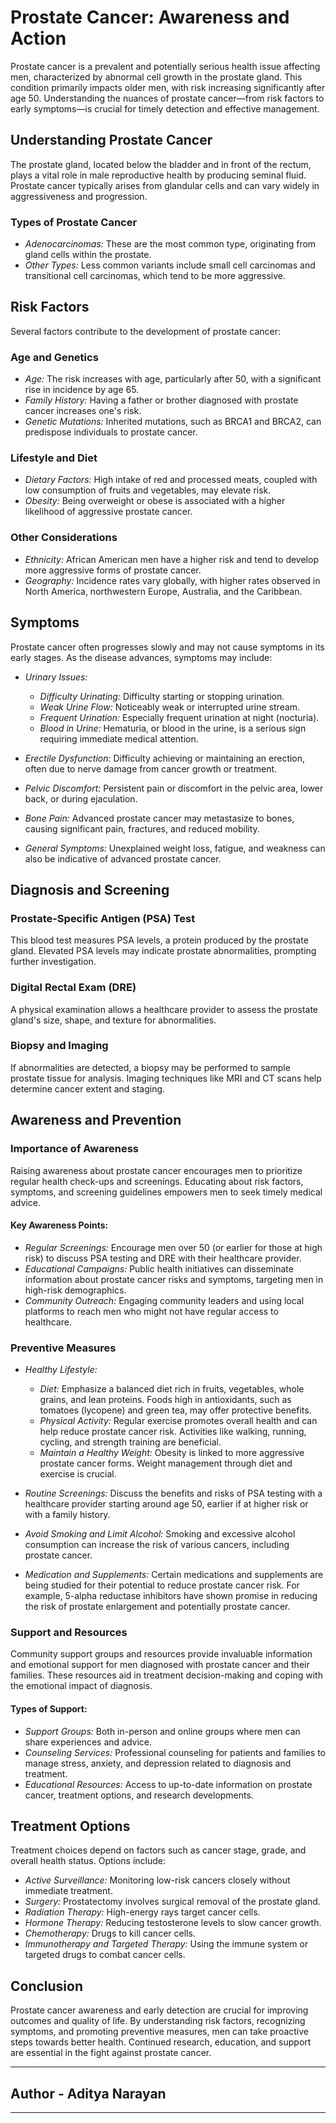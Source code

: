 # Prostate Cancer: Awareness and Action

Prostate cancer is a prevalent and potentially serious health issue affecting men, characterized by abnormal cell growth in the prostate gland. This condition primarily impacts older men, with risk increasing significantly after age 50. Understanding the nuances of prostate cancer—from risk factors to early symptoms—is crucial for timely detection and effective management.

## Understanding Prostate Cancer

The prostate gland, located below the bladder and in front of the rectum, plays a vital role in male reproductive health by producing seminal fluid. Prostate cancer typically arises from glandular cells and can vary widely in aggressiveness and progression.

### Types of Prostate Cancer

- *Adenocarcinomas:* These are the most common type, originating from gland cells within the prostate.
- *Other Types:* Less common variants include small cell carcinomas and transitional cell carcinomas, which tend to be more aggressive.

## Risk Factors

Several factors contribute to the development of prostate cancer:

### Age and Genetics

- *Age:* The risk increases with age, particularly after 50, with a significant rise in incidence by age 65.
- *Family History:* Having a father or brother diagnosed with prostate cancer increases one's risk.
- *Genetic Mutations:* Inherited mutations, such as BRCA1 and BRCA2, can predispose individuals to prostate cancer.

### Lifestyle and Diet

- *Dietary Factors:* High intake of red and processed meats, coupled with low consumption of fruits and vegetables, may elevate risk.
- *Obesity:* Being overweight or obese is associated with a higher likelihood of aggressive prostate cancer.

### Other Considerations

- *Ethnicity:* African American men have a higher risk and tend to develop more aggressive forms of prostate cancer.
- *Geography:* Incidence rates vary globally, with higher rates observed in North America, northwestern Europe, Australia, and the Caribbean.

## Symptoms

Prostate cancer often progresses slowly and may not cause symptoms in its early stages. As the disease advances, symptoms may include:

- *Urinary Issues:*
  - *Difficulty Urinating:* Difficulty starting or stopping urination.
  - *Weak Urine Flow:* Noticeably weak or interrupted urine stream.
  - *Frequent Urination:* Especially frequent urination at night (nocturia).
  - *Blood in Urine:* Hematuria, or blood in the urine, is a serious sign requiring immediate medical attention.

- *Erectile Dysfunction:* Difficulty achieving or maintaining an erection, often due to nerve damage from cancer growth or treatment.

- *Pelvic Discomfort:* Persistent pain or discomfort in the pelvic area, lower back, or during ejaculation.

- *Bone Pain:* Advanced prostate cancer may metastasize to bones, causing significant pain, fractures, and reduced mobility.

- *General Symptoms:* Unexplained weight loss, fatigue, and weakness can also be indicative of advanced prostate cancer.

## Diagnosis and Screening

### Prostate-Specific Antigen (PSA) Test

This blood test measures PSA levels, a protein produced by the prostate gland. Elevated PSA levels may indicate prostate abnormalities, prompting further investigation.

### Digital Rectal Exam (DRE)

A physical examination allows a healthcare provider to assess the prostate gland's size, shape, and texture for abnormalities.

### Biopsy and Imaging

If abnormalities are detected, a biopsy may be performed to sample prostate tissue for analysis. Imaging techniques like MRI and CT scans help determine cancer extent and staging.

## Awareness and Prevention

### Importance of Awareness

Raising awareness about prostate cancer encourages men to prioritize regular health check-ups and screenings. Educating about risk factors, symptoms, and screening guidelines empowers men to seek timely medical advice.

#### Key Awareness Points:

- *Regular Screenings:* Encourage men over 50 (or earlier for those at high risk) to discuss PSA testing and DRE with their healthcare provider.
- *Educational Campaigns:* Public health initiatives can disseminate information about prostate cancer risks and symptoms, targeting men in high-risk demographics.
- *Community Outreach:* Engaging community leaders and using local platforms to reach men who might not have regular access to healthcare.

### Preventive Measures

- *Healthy Lifestyle:*
  - *Diet:* Emphasize a balanced diet rich in fruits, vegetables, whole grains, and lean proteins. Foods high in antioxidants, such as tomatoes (lycopene) and green tea, may offer protective benefits.
  - *Physical Activity:* Regular exercise promotes overall health and can help reduce prostate cancer risk. Activities like walking, running, cycling, and strength training are beneficial.
  - *Maintain a Healthy Weight:* Obesity is linked to more aggressive prostate cancer forms. Weight management through diet and exercise is crucial.

- *Routine Screenings:* Discuss the benefits and risks of PSA testing with a healthcare provider starting around age 50, earlier if at higher risk or with a family history.

- *Avoid Smoking and Limit Alcohol:* Smoking and excessive alcohol consumption can increase the risk of various cancers, including prostate cancer.

- *Medication and Supplements:* Certain medications and supplements are being studied for their potential to reduce prostate cancer risk. For example, 5-alpha reductase inhibitors have shown promise in reducing the risk of prostate enlargement and potentially prostate cancer.

### Support and Resources

Community support groups and resources provide invaluable information and emotional support for men diagnosed with prostate cancer and their families. These resources aid in treatment decision-making and coping with the emotional impact of diagnosis.

#### Types of Support:

- *Support Groups:* Both in-person and online groups where men can share experiences and advice.
- *Counseling Services:* Professional counseling for patients and families to manage stress, anxiety, and depression related to diagnosis and treatment.
- *Educational Resources:* Access to up-to-date information on prostate cancer, treatment options, and research developments.

## Treatment Options

Treatment choices depend on factors such as cancer stage, grade, and overall health status. Options include:

- *Active Surveillance:* Monitoring low-risk cancers closely without immediate treatment.
- *Surgery:* Prostatectomy involves surgical removal of the prostate gland.
- *Radiation Therapy:* High-energy rays target cancer cells.
- *Hormone Therapy:* Reducing testosterone levels to slow cancer growth.
- *Chemotherapy:* Drugs to kill cancer cells.
- *Immunotherapy and Targeted Therapy:* Using the immune system or targeted drugs to combat cancer cells.

## Conclusion

Prostate cancer awareness and early detection are crucial for improving outcomes and quality of life. By understanding risk factors, recognizing symptoms, and promoting preventive measures, men can take proactive steps towards better health. Continued research, education, and support are essential in the fight against prostate cancer.

---

## Author - Aditya Narayan

---
